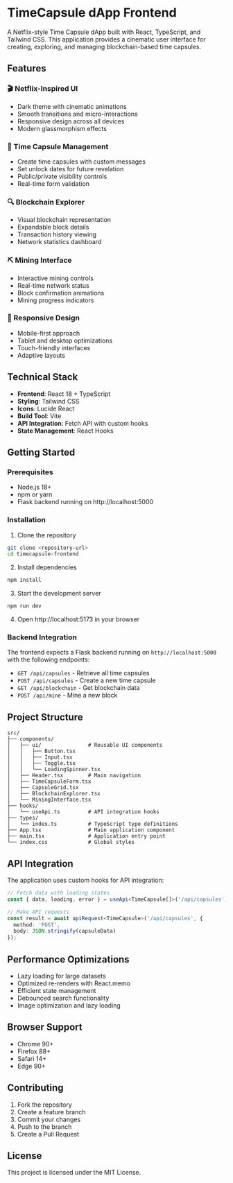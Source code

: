 # TimeCapsule dApp Frontend

A Netflix-style Time Capsule dApp built with React, TypeScript, and Tailwind CSS. This application provides a cinematic user interface for creating, exploring, and managing blockchain-based time capsules.

## Features

### 🎬 Netflix-Inspired UI
- Dark theme with cinematic animations
- Smooth transitions and micro-interactions
- Responsive design across all devices
- Modern glassmorphism effects

### 📝 Time Capsule Management
- Create time capsules with custom messages
- Set unlock dates for future revelation
- Public/private visibility controls
- Real-time form validation

### 🔍 Blockchain Explorer
- Visual blockchain representation
- Expandable block details
- Transaction history viewing
- Network statistics dashboard

### ⛏️ Mining Interface
- Interactive mining controls
- Real-time network status
- Block confirmation animations
- Mining progress indicators

### 📱 Responsive Design
- Mobile-first approach
- Tablet and desktop optimizations
- Touch-friendly interfaces
- Adaptive layouts

## Technical Stack

- **Frontend**: React 18 + TypeScript
- **Styling**: Tailwind CSS
- **Icons**: Lucide React
- **Build Tool**: Vite
- **API Integration**: Fetch API with custom hooks
- **State Management**: React Hooks

## Getting Started

### Prerequisites
- Node.js 18+
- npm or yarn
- Flask backend running on http://localhost:5000

### Installation

1. Clone the repository
```bash
git clone <repository-url>
cd timecapsule-frontend
```

2. Install dependencies
```bash
npm install
```

3. Start the development server
```bash
npm run dev
```

4. Open http://localhost:5173 in your browser

### Backend Integration

The frontend expects a Flask backend running on `http://localhost:5000` with the following endpoints:

- `GET /api/capsules` - Retrieve all time capsules
- `POST /api/capsules` - Create a new time capsule
- `GET /api/blockchain` - Get blockchain data
- `POST /api/mine` - Mine a new block

## Project Structure

```
src/
├── components/
│   ├── ui/               # Reusable UI components
│   │   ├── Button.tsx
│   │   ├── Input.tsx
│   │   ├── Toggle.tsx
│   │   └── LoadingSpinner.tsx
│   ├── Header.tsx        # Main navigation
│   ├── TimeCapsuleForm.tsx
│   ├── CapsuleGrid.tsx
│   ├── BlockchainExplorer.tsx
│   └── MiningInterface.tsx
├── hooks/
│   └── useApi.ts         # API integration hooks
├── types/
│   └── index.ts          # TypeScript type definitions
├── App.tsx               # Main application component
├── main.tsx              # Application entry point
└── index.css             # Global styles
```

## API Integration

The application uses custom hooks for API integration:

```typescript
// Fetch data with loading states
const { data, loading, error } = useApi<TimeCapsule[]>('/api/capsules');

// Make API requests
const result = await apiRequest<TimeCapsule>('/api/capsules', {
  method: 'POST',
  body: JSON.stringify(capsuleData)
});
```

## Performance Optimizations

- Lazy loading for large datasets
- Optimized re-renders with React.memo
- Efficient state management
- Debounced search functionality
- Image optimization and lazy loading

## Browser Support

- Chrome 90+
- Firefox 88+
- Safari 14+
- Edge 90+

## Contributing

1. Fork the repository
2. Create a feature branch
3. Commit your changes
4. Push to the branch
5. Create a Pull Request

## License

This project is licensed under the MIT License.